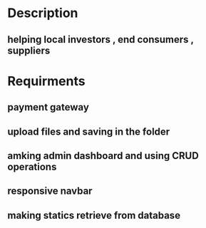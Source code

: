 # Description 
## helping local investors , end consumers , suppliers
# Requirments
## payment gateway 
## upload files and saving in the folder
## amking admin dashboard and using CRUD operations 
## responsive navbar 
## making statics retrieve from database
